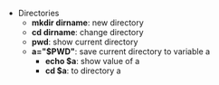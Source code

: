 - Directories
    - **mkdir dirname**: new directory
    - **cd dirname**: change directory
    - **pwd**: show current directory
    - **a="$PWD"**: save current directory to variable a
        - **echo $a**: show value of a
        - **cd $a**: to directory a
